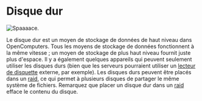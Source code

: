 # Disque dur

![Spaaaace.](oredict:oc:hdd1)

Le disque dur est un moyen de stockage de données de haut niveau dans OpenComputers. Tous les moyens de stockage de données fonctionnent à la même vitesse ; un moyen de stockage de plus haut niveau fournit juste plus d'espace. Il y a également quelques appareils qui peuvent seulement utiliser les disques durs (bien que les serveurs pourraient utiliser un  [lecteur de disquette](../block/diskDrive.md) externe, par exemple). Les disques durs peuvent être placés dans un [raid](../block/raid.md), ce qui permet à plusieurs disques de partager le même système de fichiers. Remarquez que placer un disque dur dans un [raid](../block/raid.md) efface le contenu du disque.
